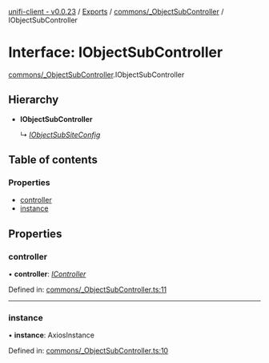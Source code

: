 [unifi-client - v0.0.23](../README.md) / [Exports](../modules.md) / [commons/_ObjectSubController](../modules/commons__objectsubcontroller.md) / IObjectSubController

# Interface: IObjectSubController

[commons/_ObjectSubController](../modules/commons__objectsubcontroller.md).IObjectSubController

## Hierarchy

* **IObjectSubController**

  ↳ [*IObjectSubSiteConfig*](commons__objectsubsite.iobjectsubsiteconfig.md)

## Table of contents

### Properties

- [controller](commons__objectsubcontroller.iobjectsubcontroller.md#controller)
- [instance](commons__objectsubcontroller.iobjectsubcontroller.md#instance)

## Properties

### controller

• **controller**: [*IController*](icontroller.icontroller-1.md)

Defined in: [commons/_ObjectSubController.ts:11](https://github.com/thib3113/unifi-client/blob/3b1db86/src/commons/_ObjectSubController.ts#L11)

___

### instance

• **instance**: AxiosInstance

Defined in: [commons/_ObjectSubController.ts:10](https://github.com/thib3113/unifi-client/blob/3b1db86/src/commons/_ObjectSubController.ts#L10)
